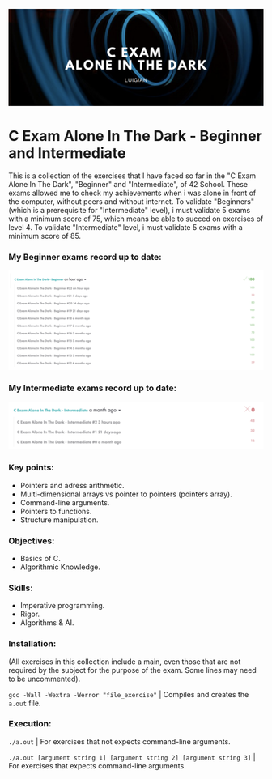 ![](resources/images/calone_banner.png)

# C Exam Alone In The Dark - Beginner and Intermediate

This is a collection of the exercises that I have faced so far in the "C Exam Alone In The Dark", "Beginner" and "Intermediate", of 42 School. These exams allowed me to check my achievements when i was alone in front of the computer, without peers and without internet. To validate "Beginners" (which is a prerequisite for "Intermediate" level), i must validate 5 exams with a minimum score of 75, which  means be able to succed on exercises of level 4. To validate "Intermediate" level, i must validate 5 exams with a minimum score of 85.

### My Beginner exams record up to date:
![](resources/images/calone_beg_record.png)

### My Intermediate exams record up to date:
![](resources/images/calone_int_record.png)

### Key points:

* Pointers and adress arithmetic.
* Multi-dimensional arrays vs pointer to pointers (pointers array).
* Command-line arguments.
* Pointers to functions.
* Structure manipulation.

### Objectives:

* Basics of C.
* Algorithmic Knowledge.

### Skills:

* Imperative programming.
* Rigor.
* Algorithms & AI.

### Installation:

(All exercises in this collection include a main, even those that are not required by the subject for the purpose of the exam. Some lines may need to be uncommented).

`gcc -Wall -Wextra -Werror "file_exercise"` | Compiles and creates the `a.out` file.

### Execution:

`./a.out` | For exercises that not expects command-line arguments.

`./a.out [argument string 1] [argument string 2] [argument string 3]` | For exercises that expects command-line arguments.
